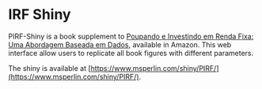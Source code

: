 # IRF Shiny

PIRF-Shiny is a book supplement to [Poupando e Investindo em Renda Fixa: Uma Abordagem Baseada em Dados](https://www.amazon.com.br/dp/B07RR9K9PV), available in Amazon. This web interface allow users to replicate all book figures with different parameters. 

The shiny is available at [https://www.msperlin.com/shiny/PIRF/](https://www.msperlin.com/shiny/PIRF/).
